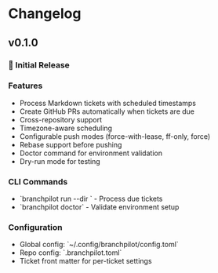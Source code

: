 # Changelog

## v0.1.0

### 🎉 Initial Release

### Features
- Process Markdown tickets with scheduled timestamps
- Create GitHub PRs automatically when tickets are due
- Cross-repository support
- Timezone-aware scheduling
- Configurable push modes (force-with-lease, ff-only, force)
- Rebase support before pushing
- Doctor command for environment validation
- Dry-run mode for testing

### CLI Commands
- \`branchpilot run --dir <paths>\` - Process due tickets
- \`branchpilot doctor\` - Validate environment setup

### Configuration
- Global config: \`~/.config/branchpilot/config.toml\`
- Repo config: \`.branchpilot.toml\`
- Ticket front matter for per-ticket settings
